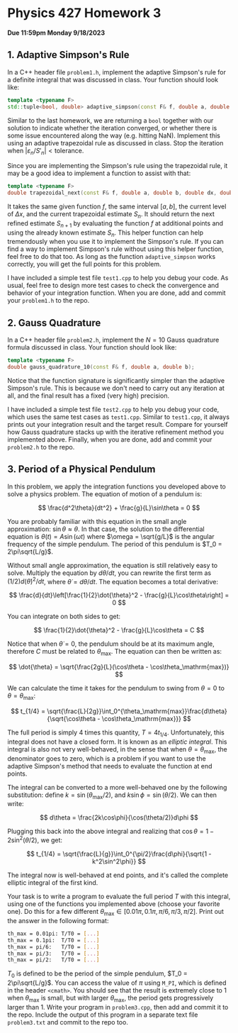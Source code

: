 # Physics 427 Homework 3

__Due 11:59pm Monday 9/18/2023__

## 1. Adaptive Simpson's Rule

In a C++ header file `problem1.h`, implement the adaptive Simpson's rule for a definite integral that was discussed in class. Your function should look like:

``` c++
template <typename F>
std::tuple<bool, double> adaptive_simpson(const F& f, double a, double b, double tolerance);
```

Similar to the last homework, we are returning a `bool` together with our solution to indicate whether the iteration converged, or whether there is some issue encountered along the way (e.g. hitting NaN). Implement this using an adaptive trapezoidal rule as discussed in class. Stop the iteration when $|\varepsilon_n/S'_n| < \mathrm{tolerance}$.

Since you are implementing the Simpson's rule using the trapezoidal rule, it may be a good idea to implement a function to assist with that:

``` c++
template <typename F>
double trapezoidal_next(const F& f, double a, double b, double dx, double Sn);
```

It takes the same given function $f$, the same interval $[a, b]$, the current level of $\Delta x$, and the current trapezoidal estimate $S_n$. It should return the next refined estimate $S_{n+1}$ by evaluating the function $f$ at additional points and using the already known estimate $S_n$. This helper function can help tremendously when you use it to implement the Simpson's rule. If you can find a way to implement Simpson's rule without using this helper function, feel free to do that too. As long as the function `adaptive_simpson` works correctly, you will get the full points for this problem.

I have included a simple test file `test1.cpp` to help you debug your code. As usual, feel free to design more test cases to check the convergence and behavior of your integration function. When you are done, add and commit your `problem1.h` to the repo.

## 2. Gauss Quadrature

In a C++ header file `problem2.h`, implement the $N = 10$ Gauss quadrature formula discussed in class. Your function should look like:

``` c++
template <typename F>
double gauss_quadrature_10(const F& f, double a, double b);
```

Notice that the function signature is significantly simpler than the adaptive Simpson's rule. This is because we don't need to carry out any iteration at all, and the final result has a fixed (very high) precision.

I have included a simple test file `test2.cpp` to help you debug your code, which uses the same test cases as `test1.cpp`. Similar to `test1.cpp`, it always prints out your integration result and the target result. Compare for yourself how Gauss quadrature stacks up with the iterative refinement method you implemented above. Finally, when you are done, add and commit your `problem2.h` to the repo.

## 3. Period of a Physical Pendulum

In this problem, we apply the integration functions you developed above to solve a physics problem. The equation of motion of a pendulum is:

$$
\frac{d^2\theta}{dt^2} + \frac{g}{L}\sin\theta = 0
$$

You are probably familiar with this equation in the small angle approximation: $\sin\theta\approx \theta$. In that case, the solution to the differential equation is $\theta(t) = A\sin(\omega t)$ where $\omega = \sqrt{g/L}$ is the angular frequency of the simple pendulum. The period of this pendulum is $T_0 = 2\pi\sqrt{L/g}$.

Without small angle approximation, the equation is still relatively easy to solve. Multiply the equation by $d\theta/dt$, you can rewrite the first term as $(1/2)d(\dot{\theta})^2/dt$, where $\dot{\theta} = d\theta/dt$. The equation becomes a total derivative:

$$
\frac{d}{dt}\left[\frac{1}{2}\dot{\theta}^2 - \frac{g}{L}\cos\theta\right] = 0
$$

You can integrate on both sides to get:

$$
\frac{1}{2}\dot{\theta}^2 - \frac{g}{L}\cos\theta = C
$$

Notice that when $\dot{\theta} = 0$, the pendulum should be at its maximum angle, therefore $C$ must be related to $\theta_\mathrm{max}$. The equation can then be written as:

$$
\dot{\theta} = \sqrt{\frac{2g}{L}(\cos\theta - \cos\theta_\mathrm{max})}
$$

We can calculate the time it takes for the pendulum to swing from $\theta = 0$ to $\theta = \theta_\mathrm{max}$:

$$
t_{1/4} = \sqrt{\frac{L}{2g}}\int_0^{\theta_\mathrm{max}}\frac{d\theta}{\sqrt{\cos\theta - \cos\theta_\mathrm{max}}}
$$

The full period is simply 4 times this quantity, $T = 4t_{1/4}$. Unfortunately, this integral does not have a closed form. It is known as an _elliptic integral_. This integral is also not very well-behaved, in the sense that when $\theta = \theta_\mathrm{max}$, the denominator goes to zero, which is a problem if you want to use the adaptive Simpson's method that needs to evaluate the function at end points.

The integral can be converted to a more well-behaved one by the following substitution: define $k = \sin(\theta_\mathrm{max}/2)$, and $k\sin\phi = \sin(\theta/2)$. We can then write:

$$
d\theta = \frac{2k\cos\phi}{\cos(\theta/2)}d\phi
$$

Plugging this back into the above integral and realizing that $\cos\theta = 1 - 2\sin^2(\theta/2)$, we get:

$$
t_{1/4} = \sqrt{\frac{L}{g}}\int_0^{\pi/2}\frac{d\phi}{\sqrt{1 - k^2\sin^2\phi}}
$$

The integral now is well-behaved at end points, and it's called the complete elliptic integral of the first kind.

Your task is to write a program to evaluate the full period $T$ with this integral, using one of the functions you implemented above (choose your favorite one). Do this for a few different $\theta_\mathrm{max}\in [0.01\pi, 0.1\pi, \pi/6, \pi/3, \pi/2]$. Print out the answer in the following format:

``` sh
th_max = 0.01pi: T/T0 = [...]
th_max = 0.1pi:  T/T0 = [...]
th_max = pi/6:   T/T0 = [...]
th_max = pi/3:   T/T0 = [...]
th_max = pi/2:   T/T0 = [...]
```

$T_0$ is defined to be the period of the simple pendulum, $T_0 = 2\pi\sqrt{L/g}$. You can access the value of $\pi$ using `M_PI`, which is defined in the header `<cmath>`. You should see that the result is extremely close to 1 when $\theta_\mathrm{max}$ is small, but with larger $\theta_\mathrm{max}$, the period gets progressively larger than 1. Write your program in `problem3.cpp`, then add and commit it to the repo. Include the output of this program in a separate text file `problem3.txt` and commit to the repo too.
